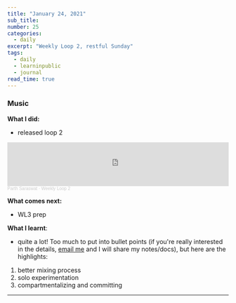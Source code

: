 ```yaml
---
title: "January 24, 2021"
sub_title: 
number: 25
categories:
  - daily
excerpt: "Weekly Loop 2, restful Sunday"
tags:
  - daily
  - learninpublic
  - journal
read_time: true
---
```


### Music
**What I did:**
- released loop 2

<iframe width="100%" height="100" scrolling="no" frameborder="no" allow="autoplay" src="https://w.soundcloud.com/player/?url=https%3A//api.soundcloud.com/tracks/972064831&color=%2300aabb&auto_play=false&hide_related=false&show_comments=true&show_user=true&show_reposts=false&show_teaser=true&visual=true"></iframe><div style="font-size: 10px; color: #cccccc;line-break: anywhere;word-break: normal;overflow: hidden;white-space: nowrap;text-overflow: ellipsis; font-family: Interstate,Lucida Grande,Lucida Sans Unicode,Lucida Sans,Garuda,Verdana,Tahoma,sans-serif;font-weight: 100;"><a href="https://soundcloud.com/parth-saraswat" title="Parth Saraswat" target="_blank" style="color: #cccccc; text-decoration: none;">Parth Saraswat</a> · <a href="https://soundcloud.com/parth-saraswat/weekly-loop-2" title="Weekly Loop 2" target="_blank" style="color: #cccccc; text-decoration: none;">Weekly Loop 2</a></div>

**What comes next:**
- WL3 prep

**What I learnt**:
- quite a lot! Too much to put into bullet points (if you're really interested in the details, [email me](mailto:parthswat@gmail.com) and I will share my notes/docs), but here are the highlights:
1. better mixing process
2. solo experimentation
3. compartmentalizing and committing

---

